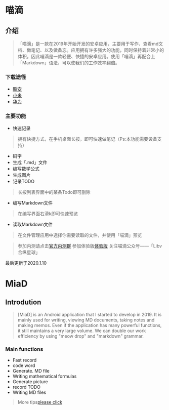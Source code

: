 # 喵滴

## 介绍

> 「喵滴」是一款在2019年开始开发的安卓应用，主要用于写作、查看md文档、做笔记、以及做备忘。应用拥有许多强大的功能，同时保持着非常小的体积。因此喵滴是一款轻便、快捷的安卓应用。使用「喵滴」再配合上「Markdown」语法，可以使我们的工作效率翻倍。

### 下载途径
* [酷安](https://www.coolapk.com/apk/cn.sunshinesudio.libv)
* [小米](http://app.mi.com/details?id=cn.sunshinesudio.libv)
* [华为](https://appstore.huawei.com/app/C101050203)

### 主要功能
* 快速记录
> 拥有快捷方式，在手机桌面长按，即可快速做笔记（Ps:本功能需要设备支持）
* 码字
* 生成「.md」文件
* 编写数学公式
* 生成图片
* 记录TODO
> 长按列表界面中的某条Todo即可删除
* 编写Markdown文件
> 在编写界面右滑k即可快速预览
* 读取Markdown文件
> 在文件管理应用中选择你需要读取的文件，并使用「喵滴」预览


> 参加内测请点击[官方内测群](:https://jq.qq.com/?_wv=1027&k=52RzxWK)
> 参加体验版[体验版](https://fir.im/libv)
> 关注喵滴公众号——「Libv合纵星球」

最后更新于2020.1.10



# MiaD

## Introdution

> [MiaD] is an Android application that I started to develop in 2019. It is mainly used for writing, viewing MD documents, taking notes and making memos. Even if the application has many powerful functions, it still maintains a very large volume. We can double our work efficiency by using "meow drop" and "markdown" grammar.
### Main functions
* Fast record
* code word
* Generate. MD file
* Writing mathematical formulas
* Generate picture
* record TODO
* Writing MD files
> More tips[please click](https://www.jianshu.com/p/e89b3553fc27)
